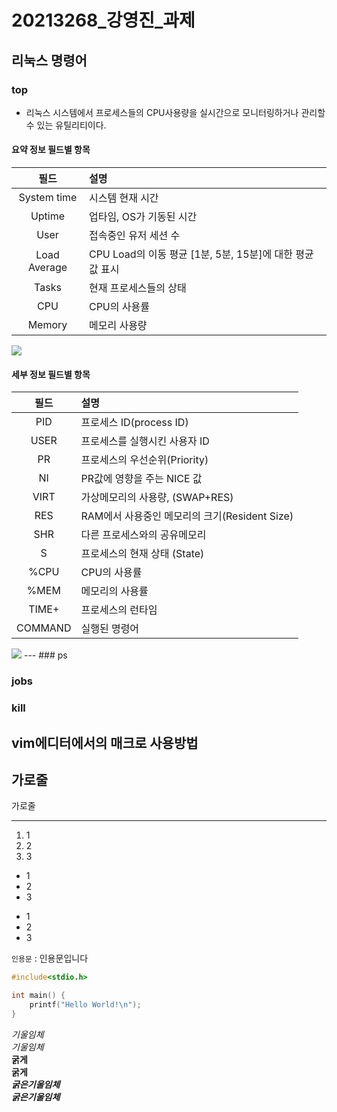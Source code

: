 # 20213268_강영진_과제
## 리눅스 명령어
### top
- 리눅스 시스템에서 프로세스들의 CPU사용량을 실시간으로 모니터링하거나 관리할 수 있는 유틸리티이다.

#### 요약 정보 필드별 항목
|필드|설명|
|:---:|:---|
|System time|시스템 현재 시간|
|Uptime|업타임, OS가 기동된 시간|
|User|접속중인 유저 세션 수|
|Load Average|CPU Load의 이동 평균 [1분, 5분, 15분]에 대한 평균값 표시|
|Tasks|현재 프로세스들의 상태|
|CPU|CPU의 사용률|
|Memory|메모리 사용량|
<img src="https://i.imgur.com/cr2tP5I.png">

#### 세부 정보 필드별 항목
|필드|설명|
|:---:|:---|
|PID|프로세스 ID(process ID)|
|USER|프로세스를 실행시킨 사용자 ID|
|PR|프로세스의 우선순위(Priority)|
|NI|PR값에 영향을 주는 NICE 값|
|VIRT|가상메모리의 사용량, (SWAP+RES)|
|RES|RAM에서 사용중인 메모리의 크기(Resident Size)|
|SHR|다른 프로세스와의 공유메모리|
|S|프로세스의 현재 상태 (State)
|%CPU|CPU의 사용률|
|%MEM|메모리의 사용률|
|TIME+|프로세스의 런타임|
|COMMAND|실행된 명령어|
<img src="https://i.imgur.com/w5Qio0f.png">
---  
### ps

### jobs

### kill

## vim에디터에서의 매크로 사용방법




가로줄   
---
가로줄  
***

1) 1
2) 2
3) 3

- 1
- 2
- 3

* 1
* 2
* 3

` 인용문 ` : 인용문입니다

```c
#include<stdio.h>

int main() {
    printf("Hello World!\n");
}
```

*기울임체*  
_기울임체_  
**굵게**  
__굵게__  
***굵은기울임체***  
___굵은기울임체___  

